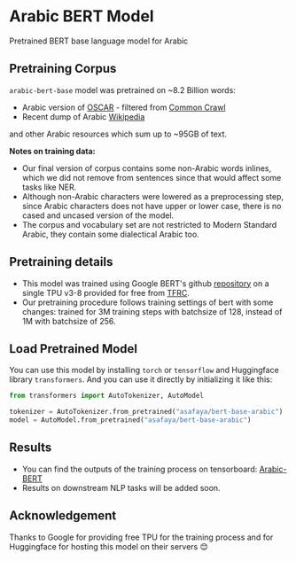 # Arabic BERT Model

Pretrained BERT base language model for Arabic

## Pretraining Corpus

`arabic-bert-base` model was pretrained on ~8.2 Billion words:

- Arabic version of [OSCAR](https://traces1.inria.fr/oscar/) - filtered from [Common Crawl](http://commoncrawl.org/)
- Recent dump of Arabic [Wikipedia](https://dumps.wikimedia.org/backup-index.html)

and other Arabic resources which sum up to ~95GB of text.

__Notes on training data:__

- Our final version of corpus contains some non-Arabic words inlines, which we did not remove from sentences since that would affect some tasks like NER.
- Although non-Arabic characters were lowered as a preprocessing step, since Arabic characters does not have upper or lower case, there is no cased and uncased version of the model.
- The corpus and vocabulary set are not restricted to Modern Standard Arabic, they contain some dialectical Arabic too.

## Pretraining details

- This model was trained using Google BERT's github [repository](https://github.com/google-research/bert) on a single TPU v3-8 provided for free from [TFRC](https://www.tensorflow.org/tfrc).
- Our pretraining procedure follows training settings of bert with some changes: trained for 3M training steps with batchsize of 128, instead of 1M with batchsize of 256.

## Load Pretrained Model

You can use this model by installing `torch` or `tensorflow` and Huggingface library `transformers`. And you can use it directly by initializing it like this:  

```python
from transformers import AutoTokenizer, AutoModel

tokenizer = AutoTokenizer.from_pretrained("asafaya/bert-base-arabic")
model = AutoModel.from_pretrained("asafaya/bert-base-arabic")
```

## Results

- You can find the outputs of the training process on tensorboard: [Arabic-BERT](https://tensorboard.dev/experiment/qv6llNexQKeXsBoT9ooRoQ/)
- Results on downstream NLP tasks will be added soon.

## Acknowledgement

Thanks to Google for providing free TPU for the training process and for Huggingface for hosting this model on their servers 😊
